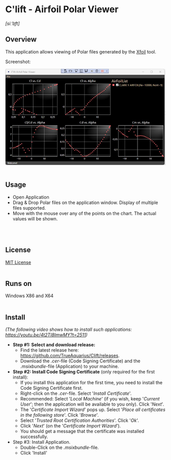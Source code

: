 # C'lift - Airfoil Polar Viewer
<i>[siːˈlɪft]</i>

## Overview
This application allows viewing of Polar files generated by the <a href='https://de.wikipedia.org/wiki/XFOIL'>Xfoil</a> tool.

Screenshot:

<img src='Documentation/Images/ScreenShot-V1.0.3.jpg' />

<br />
<br />

## Usage
- Open Application
- Drag & Drop Polar files on the application window. Display of multiple files supported.
- Move with the mouse over any of the points on the chart. The actual values will be shown.  
<br />
<br />

## License
<a href='License.md'>MIT License</a>
<br />
<br />

## Runs on
Windows X86 and X64
<br />
<br />


## Install
<i>(The following video shows how to install such applications: <a href='https://youtu.be/4t2TI8ImwMY?t=2511'>https://youtu.be/4t2TI8ImwMY?t=2511</a>)</i>
- <b>Step #1: Select and download release:</b> 
    - Find the latest release here: <a href='https://github.com/TrueAquarius/Clift/releases'>https://github.com/TrueAquarius/Clift/releases</a>. 
    - Download the <i>.cer</i>-file (Code Signing Certificate) and the <i>.msixbundle</i>-file (Application) to your machine.
- <b>Step #2: Install Code Signing Certificate</b> (only required for the first install):
    - If you install this application for the first time, you need to install the Code Signing Certificate first. 
    - Right-click on the <i>.cer</i>-file. Select '<i>Install Certificate</i>'.
    - Recommended: Select '<i>Local Machine</i>' (if you wish, keep '<i>Current User</i>'; then the application will be available to you only). Click '<i>Next</i>'.
    - The '<i>Certificate Import Wizard</i>' pops up. Select '<i>Place all certificates in the following store</i>'. Click '<i>Browse</i>'. 
    - Select '<i>Trusted Root Certification Authorities</i>'. Click '<i>Ok</i>'.
    - Click '<i>Next</i>' (on the '<i>Certificate Import Wizard</i>').
    - You should get a message that the certificate was installed successfully.
- Step #3: Install Application.
    - Double-Click on the <i>.msixbundle</i>-file.
    - Click '<a>Install</a>'



